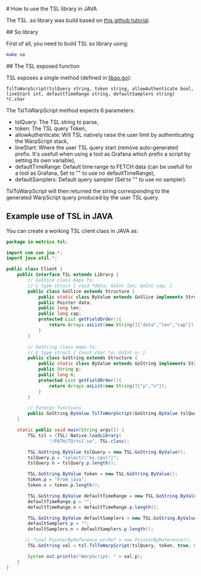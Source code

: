# How to use the TSL library in JAVA

The TSL .so library was build based on [this github tutorial](https://github.com/vladimirvivien/go-cshared-examples).

## So library

First of all, you need to build TSL so library using:

```sh
make so
```

## The TSL exposed function

TSL exposes a single method (defined in [libso.go](../so/libso.go)): 

```tsl
TslToWarpScript(tslQuery string, token string, allowAuthenticate bool, lineStart int, defaultTimeRange string, defaultSamplers string) *C.char 
```

The TslToWarpScript method expects 6 parameters: 
 - tslQuery: The TSL string to parse,
 - token: The TSL query Token,
 - allowAuthenticate: Will TSL natively raise the user limit by authenticating the WarpScript stack,
 - lineStart: Where the user TSL query start (remove auto-generated prefix. It's usefull when using a tool as Grafana which prefix a script by setting its own variable),
 - defaultTimeRange: Default time range to FETCH data (can be usefull for a tool as Grafana, Set to "" to use no defaultTimeRange),
 - defaultSamplers: Default query sampler (Set to "" to use no sampler).

TslToWarpScript will then returned the string corresponding to the generated WarpScript query produced by the user TSL query. 

## Example use of TSL in JAVA

You can create a working TSL client class in JAVA as:

```java
package io.metrics.tsl;

import com.sun.jna.*;
import java.util.*;

public class Client {
    public interface TSL extends Library {
        // GoSlice class maps to:
        // C type struct { void *data; GoInt len; GoInt cap; }
        public class GoSlice extends Structure {
            public static class ByValue extends GoSlice implements Structure.ByValue {}
            public Pointer data;
            public long len;
            public long cap;
            protected List getFieldOrder(){
                return Arrays.asList(new String[]{"data","len","cap"});
            }
        }

        // GoString class maps to:
        // C type struct { const char *p; GoInt n; }
        public class GoString extends Structure {
            public static class ByValue extends GoString implements Structure.ByValue {}
            public String p;
            public long n;
            protected List getFieldOrder(){
                return Arrays.asList(new String[]{"p","n"});
            }
        }

        // Foreign functions
        public GoString.ByValue TslToWarpScript(GoString.ByValue tslQuery, GoString.ByValue token, Boolean allowAuthenticate, long lineStart, GoString.ByValue defaultTimeRange, GoString.ByValue defaultSamplers);
    }

    static public void main(String argv[]) {
        TSL tsl = (TSL) Native.loadLibrary(
                "/PATH/TO/tsl.so", TSL.class);

        TSL.GoString.ByValue tslQuery = new TSL.GoString.ByValue();
        tslQuery.p = "select(\"os.cpu\")";
        tslQuery.n = tslQuery.p.length();

        TSL.GoString.ByValue token = new TSL.GoString.ByValue();
        token.p = "From java";
        token.n = token.p.length();

        TSL.GoString.ByValue defaultTimeRange = new TSL.GoString.ByValue();
        defaultTimeRange.p = "";
        defaultTimeRange.n = defaultTimeRange.p.length();

        TSL.GoString.ByValue defaultSamplers = new TSL.GoString.ByValue();
        defaultSamplers.p = "";
        defaultSamplers.n = defaultSamplers.p.length();

       // final PointerByReference ptrRef = new PointerByReference();
        TSL.GoString val = tsl.TslToWarpScript(tslQuery, token, true, 0, defaultTimeRange, defaultSamplers);

        System.out.println("WarpScript: " + val.p);
    }
}
```